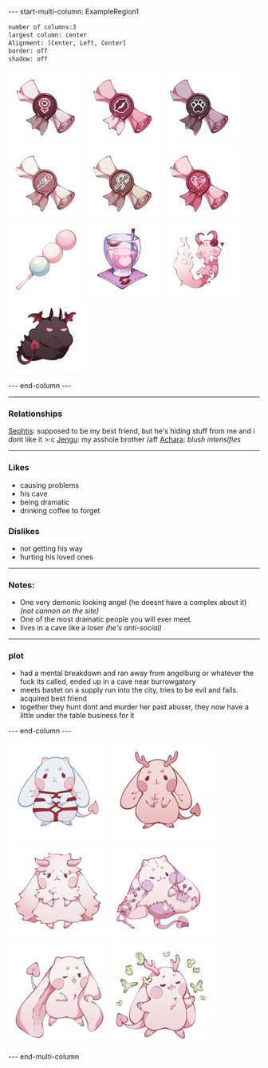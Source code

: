 --- start-multi-column: ExampleRegion1  
```column-settings  
number of columns:3  
largest column: center 
Alignment: [Center, Left, Center]
border: off
shadow: off
```

 ![75](Images/Titles/she-her.png) ![75](Images/Titles/cam-girl.png) ![75](Images/Titles/pet-lover.png) ![75](Images/Titles/dango-taster.png) ![75](Images/Titles/plush-lover.png) ![75](Images/Titles/supportive.png)
![100](Images/food/hanami-dango.png) ![100](Images/food/smooch-hooch.png)
![100](Images/pets/lovedrunk-furdin.png) ![100](Images/pets/fiendish-loafki.png)

--- end-column ---

---
### Relationships
[Sephtis](Sephtis.md): supposed to be my best friend, but he's hiding stuff from me and i dont like it >:c
[Jengu](Jengu.md):  my asshole brother /aff
[Achara](Achara.md): *blush intensifies*

---
### Likes
- causing problems
- his cave
- being dramatic
- drinking coffee to forget
### Dislikes
- not getting his way
- hurting his loved ones
---
### Notes:
- One very demonic looking angel (he doesnt have a complex about it) *(not cannon on the site)*
- One of the most dramatic people you will ever meet.
- lives in a cave like a loser *(he's anti-social)*
---
### plot
- had a mental breakdown and ran away from angelburg or whatever the fuck its called, ended up in a cave near burrowgatory
- meets bastet on a supply run into the city, tries to be evil and fails. acquired best friend
- together they hunt dont and murder her past abuser, they now have a little under the table business for it

--- end-column ---

![100](Images/Species/succubun.png)
![100](Images/Subtypes/envy.png)
![100](Images/Traits/angora-fur.png)
![100](Images/Traits/stitched.png)
![](Images/Traits/long-ears.png)
![](Images/Traits/flutter-motes.png)


--- end-multi-column